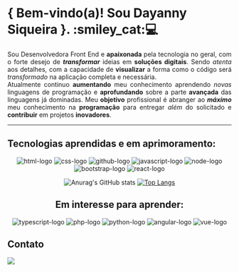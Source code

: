<h1>{ Bem-vindo(a)! Sou Dayanny Siqueira }. :smiley_cat:💻</h1>

<p align="justify">Sou Desenvolvedora Front End e <b>apaixonada</b> pela tecnologia no geral, com o forte desejo de <b><i>transformar</i></b> ideias em <b>soluções digitais</b>. Sendo <i>atenta</i> aos detalhes, com a capacidade de <b>visualizar</b> a forma como o código será <i>transformado</i> na aplicação completa e necessária.
<br>
Atualmente continuo <b>aumentando</b> meu conhecimento aprendendo <i>novas</i> linguagens de programação e <b>aprofundando</b> sobre a parte <b>avançada</b> das linguagens já dominadas. Meu <b>objetivo</b> profissional é abranger ao <b><i>máximo</i></b> meu conhecimento na <b>programação</b> para entregar <i>além</i> do solicitado e <b>contribuir</b> em projetos <b>inovadores</b>.</p>
<hr>
<h2>Tecnologias aprendidas e em aprimoramento:</h2>

<p align="center">
<img src="https://img.shields.io/badge/HTML5-E34F26?style=for-the-badge&logo=html5&logoColor=white" alt="html-logo"> <img src="https://img.shields.io/badge/CSS3-1572B6?style=for-the-badge&logo=css3&logoColor=white" alt="css-logo"> <img src="https://img.shields.io/badge/GitHub-100000?style=for-the-badge&logo=github&logoColor=white" alt="github-logo"> <img src="https://img.shields.io/badge/JavaScript-323330?style=for-the-badge&logo=javascript&logoColor=F7DF1E" alt="javascript-logo"> <img src="https://img.shields.io/badge/Node.js-43853D?style=for-the-badge&logo=node.js&logoColor=white" alt="node-logo"> <img src="https://img.shields.io/badge/Bootstrap-563D7C?style=for-the-badge&logo=bootstrap&logoColor=white" alt="bootstrap-logo"> <img src="https://img.shields.io/badge/React-20232A?style=for-the-badge&logo=react&logoColor=61DAFB" alt="react-logo"> 
  </p>
  
<div align="center">

![Anurag's GitHub stats](https://github-readme-stats.vercel.app/api?username=idanisiqueira&show_icons=true&theme=transparent&hide_title=true&hide_border=true&text_color=fff&text_bold=false&amp;card_width=100)
[![Top Langs](https://github-readme-stats.vercel.app/api/top-langs/?username=idanisiqueira&hide_title=true&theme=transparent&hide_border=true&text_color=fff)](https://github.com/anuraghazra/github-readme-stats)

</div>
<center>
<h2>Em interesse para aprender:</h2>
</center>
<p align="center">
<img src="https://img.shields.io/badge/TypeScript-007ACC?style=for-the-badge&logo=typescript&logoColor=white" alt="typescript-logo"> <img src="https://img.shields.io/badge/PHP-777BB4?style=for-the-badge&logo=php&logoColor=white" alt="php-logo"> <img src="https://img.shields.io/badge/Python-3776AB?style=for-the-badge&logo=python&logoColor=white" alt="python-logo"> <img src="https://img.shields.io/badge/Angular-DD0031?style=for-the-badge&logo=angular&logoColor=white" alt="angular-logo"> <img src="https://img.shields.io/badge/Vue.js-35495E?style=for-the-badge&logo=vue.js&logoColor=4FC08D" alt="vue-logo">
  </p>
  <h2>Contato</h2>
<a href="mailto:dcess360@gmail.com"><img src="https://img.shields.io/badge/Gmail-D14836?style=for-the-badge&logo=gmail&logoColor=white"></a>

<!---
idanisiqueira/idanisiqueira is a ✨ special ✨ repository because its `README.md` (this file) appears on your GitHub profile.
You can click the Preview link to take a look at your changes.
--->

